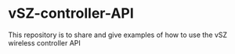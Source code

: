 # vSZ-controller-API
This repository is to share and give examples of how to use the vSZ wireless controller API 
